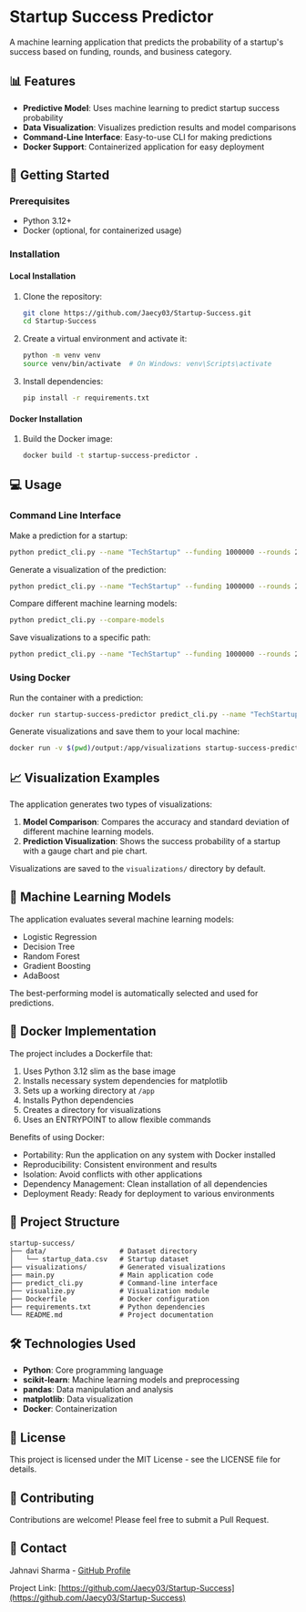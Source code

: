 # Startup Success Predictor

A machine learning application that predicts the probability of a startup's success based on funding, rounds, and business category.

## 📊 Features

- **Predictive Model**: Uses machine learning to predict startup success probability
- **Data Visualization**: Visualizes prediction results and model comparisons
- **Command-Line Interface**: Easy-to-use CLI for making predictions
- **Docker Support**: Containerized application for easy deployment

## 🚀 Getting Started

### Prerequisites

- Python 3.12+
- Docker (optional, for containerized usage)

### Installation

#### Local Installation

1. Clone the repository:
   ```bash
   git clone https://github.com/Jaecy03/Startup-Success.git
   cd Startup-Success
   ```

2. Create a virtual environment and activate it:
   ```bash
   python -m venv venv
   source venv/bin/activate  # On Windows: venv\Scripts\activate
   ```

3. Install dependencies:
   ```bash
   pip install -r requirements.txt
   ```

#### Docker Installation

1. Build the Docker image:
   ```bash
   docker build -t startup-success-predictor .
   ```

## 💻 Usage

### Command Line Interface

Make a prediction for a startup:

```bash
python predict_cli.py --name "TechStartup" --funding 1000000 --rounds 2 --category "Software"
```

Generate a visualization of the prediction:

```bash
python predict_cli.py --name "TechStartup" --funding 1000000 --rounds 2 --category "Software" --visualize
```

Compare different machine learning models:

```bash
python predict_cli.py --compare-models
```

Save visualizations to a specific path:

```bash
python predict_cli.py --name "TechStartup" --funding 1000000 --rounds 2 --category "Software" --save-viz "path/to/save.png"
```

### Using Docker

Run the container with a prediction:

```bash
docker run startup-success-predictor predict_cli.py --name "TechStartup" --funding 1000000 --rounds 2 --category "Software"
```

Generate visualizations and save them to your local machine:

```bash
docker run -v $(pwd)/output:/app/visualizations startup-success-predictor predict_cli.py --name "TechStartup" --funding 1000000 --rounds 2 --category "Software" --visualize
```

## 📈 Visualization Examples

The application generates two types of visualizations:

1. **Model Comparison**: Compares the accuracy and standard deviation of different machine learning models.
2. **Prediction Visualization**: Shows the success probability of a startup with a gauge chart and pie chart.

Visualizations are saved to the `visualizations/` directory by default.

## 🧠 Machine Learning Models

The application evaluates several machine learning models:

- Logistic Regression
- Decision Tree
- Random Forest
- Gradient Boosting
- AdaBoost

The best-performing model is automatically selected and used for predictions.

## 🐳 Docker Implementation

The project includes a Dockerfile that:

1. Uses Python 3.12 slim as the base image
2. Installs necessary system dependencies for matplotlib
3. Sets up a working directory at `/app`
4. Installs Python dependencies
5. Creates a directory for visualizations
6. Uses an ENTRYPOINT to allow flexible commands

Benefits of using Docker:
- Portability: Run the application on any system with Docker installed
- Reproducibility: Consistent environment and results
- Isolation: Avoid conflicts with other applications
- Dependency Management: Clean installation of all dependencies
- Deployment Ready: Ready for deployment to various environments

## 📁 Project Structure

```
startup-success/
├── data/                  # Dataset directory
│   └── startup_data.csv   # Startup dataset
├── visualizations/        # Generated visualizations
├── main.py                # Main application code
├── predict_cli.py         # Command-line interface
├── visualize.py           # Visualization module
├── Dockerfile             # Docker configuration
├── requirements.txt       # Python dependencies
└── README.md              # Project documentation
```

## 🛠️ Technologies Used

- **Python**: Core programming language
- **scikit-learn**: Machine learning models and preprocessing
- **pandas**: Data manipulation and analysis
- **matplotlib**: Data visualization
- **Docker**: Containerization

## 📄 License

This project is licensed under the MIT License - see the LICENSE file for details.

## 🤝 Contributing

Contributions are welcome! Please feel free to submit a Pull Request.

## 📧 Contact

Jahnavi Sharma - [GitHub Profile](https://github.com/Jaecy03)

Project Link: [https://github.com/Jaecy03/Startup-Success](https://github.com/Jaecy03/Startup-Success)
